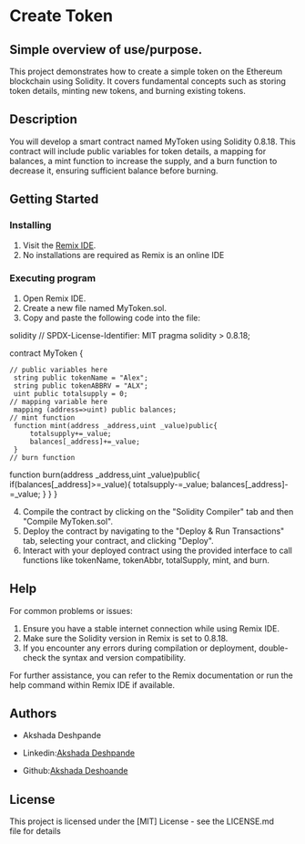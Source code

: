# Create Token

## Simple overview of use/purpose.

This project demonstrates how to create a simple token on the Ethereum blockchain using Solidity. It covers fundamental concepts such as storing token details, minting new tokens, and burning existing tokens.

## Description

You will develop a smart contract named MyToken using Solidity 0.8.18. This contract will include public variables for token details, a mapping for balances, a mint function to increase the supply, and a burn function to decrease it, ensuring sufficient balance before burning.

## Getting Started
### Installing
1. Visit the [Remix IDE](https://remix.ethereum.org/).
2. No installations are required as Remix is an online IDE
### Executing program
1. Open Remix IDE.
2. Create a new file named MyToken.sol.
3. Copy and paste the following code into the file:

solidity
// SPDX-License-Identifier: MIT
pragma solidity > 0.8.18;



contract MyToken {

    // public variables here
     string public tokenName = "Alex";
     string public tokenABBRV = "ALX";
     uint public totalsupply = 0;
    // mapping variable here
     mapping (address=>uint) public balances;
    // mint function
     function mint(address _address,uint _value)public{
         totalsupply+=_value;
         balances[_address]+=_value;
     }
    // burn function
 function burn(address _address,uint _value)public{
         if(balances[_address]>=_value){
         totalsupply-=_value;
         balances[_address]-=_value;
         }
     }
}

4. Compile the contract by clicking on the "Solidity Compiler" tab and then "Compile MyToken.sol".
5. Deploy the contract by navigating to the "Deploy & Run Transactions" tab, selecting your contract, and clicking "Deploy".
6. Interact with your deployed contract using the provided interface to call functions like tokenName, tokenAbbr, totalSupply, mint, and burn.

## Help
For common problems or issues:

1. Ensure you have a stable internet connection while using Remix IDE.
2. Make sure the Solidity version in Remix is set to 0.8.18.
3. If you encounter any errors during compilation or deployment, double-check the syntax and version compatibility.

For further assistance, you can refer to the Remix documentation or run the help command within Remix IDE if available.


## Authors

- Akshada Deshpande

 - Linkedin:[Akshada Deshpande](https://www.linkedin.com/feed/)

 - Github:[Akshada Deshoande](https://github.com/Aksh916/Eth-beginners-AKSHADA_22BCS14684/edit/main/README.md)


## License

This project is licensed under the [MIT] License - see the LICENSE.md file for details

